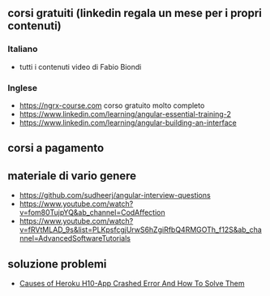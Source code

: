 ## corsi gratuiti (linkedin regala un mese per i propri contenuti)
### Italiano
 - tutti i contenuti video di Fabio Biondi
### Inglese
 - https://ngrx-course.com corso gratuito molto completo
 - https://www.linkedin.com/learning/angular-essential-training-2
 - https://www.linkedin.com/learning/angular-building-an-interface
## corsi a pagamento

## materiale di vario genere
 - https://github.com/sudheerj/angular-interview-questions
 - https://www.youtube.com/watch?v=fom80TujpYQ&ab_channel=CodAffection
 - https://www.youtube.com/watch?v=fRVtMLAD_9s&list=PLKpsfcgjUrwS6hZgiRfbQ4RMGOTh_f12S&ab_channel=AdvancedSoftwareTutorials

## soluzione problemi
 - [Causes of Heroku H10-App Crashed Error And How To Solve Them](https://dev.to/lawrence_eagles/causes-of-heroku-h10-app-crashed-error-and-how-to-solve-them-3jnl)
